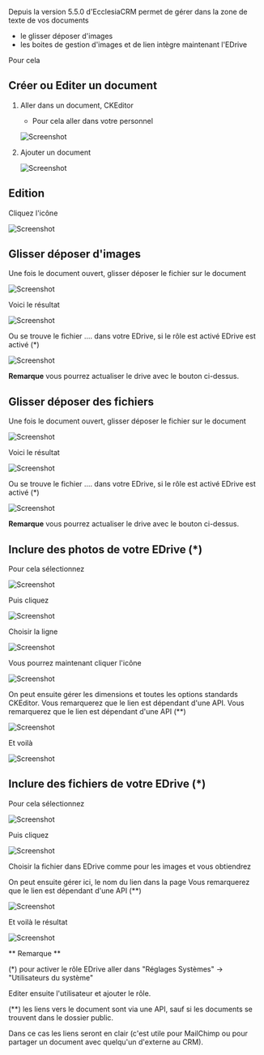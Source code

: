 Depuis la version 5.5.0 d'EcclesiaCRM permet de gérer dans la zone de texte de vos documents

- le glisser déposer d'images
- les boites de gestion d'images et de lien intègre maintenant l'EDrive

Pour cela

## Créer ou Editer un document

1. Aller dans un document, CKEditor

    - Pour cela aller dans votre personnel

     ![Screenshot](../../img/person/user22.png)

2. Ajouter un document

     ![Screenshot](../../img/person/user23.png)

## Edition

Cliquez l'icône

![Screenshot](../../img/person/docedit.png)


## Glisser déposer d'images

Une fois le document ouvert, glisser déposer le fichier sur le document

![Screenshot](../../img/person/dragNDrop1.png)

Voici le résultat

![Screenshot](../../img/person/dragNDrop2.png)

Ou se trouve le fichier .... dans votre EDrive, si le rôle est activé EDrive est activé (*)

![Screenshot](../../img/person/dragNDropEdrive1.png)

**Remarque** vous pourrez actualiser le drive avec le bouton ci-dessus.


## Glisser déposer des fichiers

Une fois le document ouvert, glisser déposer le fichier sur le document

![Screenshot](../../img/person/dragNDrop1file.png)

Voici le résultat

![Screenshot](../../img/person/dragNDrop2file.png)

Ou se trouve le fichier .... dans votre EDrive, si le rôle est activé EDrive est activé (*)

![Screenshot](../../img/person/dragNDropEdrive2.png)

**Remarque** vous pourrez actualiser le drive avec le bouton ci-dessus.


## Inclure des photos de votre EDrive (*)

Pour cela sélectionnez

![Screenshot](../../img/person/includeImage1.png)

Puis cliquez

![Screenshot](../../img/person/includeImage2.png)

Choisir la ligne

![Screenshot](../../img/person/includeImage3.png)

Vous pourrez maintenant cliquer l'icône

![Screenshot](../../img/person/includeImage4.png)

On peut ensuite gérer les dimensions et toutes les options standards CKEditor. Vous remarquerez que le lien est dépendant d'une API.
Vous remarquerez que le lien est dépendant d'une API (**)


![Screenshot](../../img/person/includeImage5.png)

Et voilà

![Screenshot](../../img/person/includeImage6.png)

## Inclure des fichiers de votre EDrive (*)


Pour cela sélectionnez

![Screenshot](../../img/person/includelink1.png)

Puis cliquez

![Screenshot](../../img/person/includelink2.png)

Choisir la fichier dans EDrive comme pour les images et vous obtiendrez

On peut ensuite gérer ici, le nom du lien dans la page
Vous remarquerez que le lien est dépendant d'une API (**)

![Screenshot](../../img/person/includelink3.png)

Et voilà le résultat

![Screenshot](../../img/person/includelink4.png)


** Remarque **

(*) pour activer le rôle EDrive aller dans "Réglages Systèmes" -> "Utilisateurs du système"

Editer ensuite l'utilisateur et ajouter le rôle.

(**) les liens vers le document sont via une API, sauf si les documents se trouvent dans le dossier public.

Dans ce cas les liens seront en clair (c'est utile pour MailChimp ou pour partager un document avec quelqu'un d'externe au CRM).
